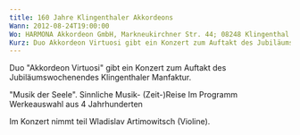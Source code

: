 ```yaml
---
title: 160 Jahre Klingenthaler Akkordeons
Wann: 2012-08-24T19:00:00
Wo: HARMONA Akkordeon GmbH, Markneukirchner Str. 44; 08248 Klingenthal
Kurz: Duo Akkordeon Virtuosi gibt ein Konzert zum Auftakt des Jubiläumswochenendes Klingenthaler Manfaktur.
---
```


Duo "Akkordeon Virtuosi" gibt ein Konzert zum Auftakt des Jubiläumswochenendes Klingenthaler Manfaktur.

"Musik der Seele". Sinnliche Musik- (Zeit-)Reise Im Programm Werkeauswahl aus 4 Jahrhunderten

Im Konzert nimmt teil Wladislav Artimowitsch (Violine).